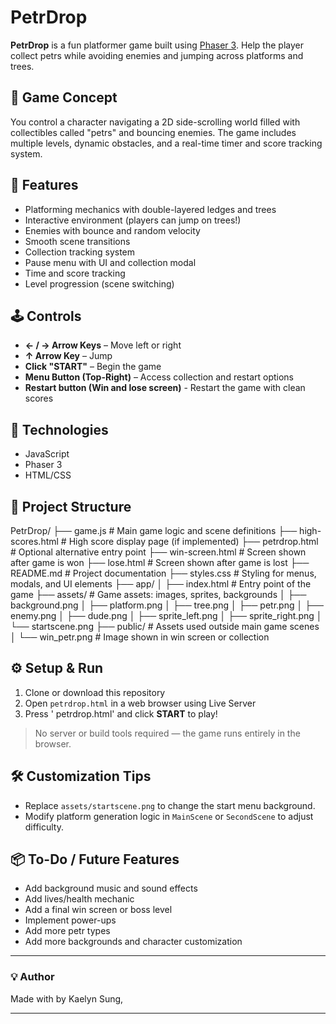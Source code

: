 # PetrDrop

**PetrDrop** is a fun platformer game built using [Phaser 3](https://phaser.io/). Help the player collect petrs while avoiding enemies and jumping across platforms and trees.

## 🧠 Game Concept

You control a character navigating a 2D side-scrolling world filled with collectibles called "petrs" and bouncing enemies. The game includes multiple levels, dynamic obstacles, and a real-time timer and score tracking system.

## 🚀 Features

- Platforming mechanics with double-layered ledges and trees
- Interactive environment (players can jump on trees!)
- Enemies with bounce and random velocity
- Smooth scene transitions
- Collection tracking system 
- Pause menu with UI and collection modal
- Time and score tracking
- Level progression (scene switching)

## 🕹️ Controls

- **← / → Arrow Keys** – Move left or right  
- **↑ Arrow Key** – Jump  
- **Click "START"** – Begin the game  
- **Menu Button (Top-Right)** – Access collection and restart options
- **Restart button (Win and lose screen)** - Restart the game with clean scores 

## 🧩 Technologies

- JavaScript
- Phaser 3
- HTML/CSS 

## 📁 Project Structure
PetrDrop/
├── game.js # Main game logic and scene definitions
├── high-scores.html # High score display page (if implemented)
├── petrdrop.html # Optional alternative entry point
├── win-screen.html # Screen shown after game is won
├── lose.html # Screen shown after game is lost
├── README.md # Project documentation
├── styles.css # Styling for menus, modals, and UI elements
├── app/
│ ├── index.html # Entry point of the game
├── assets/ # Game assets: images, sprites, backgrounds
│ ├── background.png
│ ├── platform.png
│ ├── tree.png
│ ├── petr.png
│ ├── enemy.png
│ ├── dude.png
│ ├── sprite_left.png
│ ├── sprite_right.png
│ └── startscene.png
├── public/ # Assets used outside main game scenes
│ └── win_petr.png # Image shown in win screen or collection

## ⚙️ Setup & Run

1. Clone or download this repository
2. Open `petrdrop.html` in a web browser using Live Server
3. Press ' petrdrop.html' and click **START** to play!

> No server or build tools required — the game runs entirely in the browser.

## 🛠️ Customization Tips

- Replace `assets/startscene.png` to change the start menu background.
- Modify platform generation logic in `MainScene` or `SecondScene` to adjust difficulty.

## 📦 To-Do / Future Features

- Add background music and sound effects
- Add lives/health mechanic
- Add a final win screen or boss level
- Implement power-ups
- Add more petr types
- Add more backgrounds and character customization

---

### 💡 Author

Made with by Kaelyn Sung, 

---


